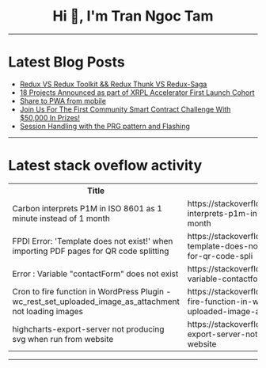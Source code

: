 <h1 align="center">Hi 👋, I'm Tran Ngoc Tam</h1>

---

# Latest Blog Posts 
<!-- BLOG-POST-LIST:START -->
- [Redux VS Redux Toolkit &amp;&amp; Redux Thunk VS Redux-Saga](https://dev.to/wafa_bergaoui/redux-vs-redux-toolkit-redux-thunk-vs-redux-saga-59cd)
- [18 Projects Announced as part of XRPL Accelerator First Launch Cohort](https://dev.to/ripplexdev/18-projects-announced-as-part-of-xrpl-accelerator-first-launch-cohort-3eb0)
- [Share to PWA from mobile](https://dev.to/koffeinfrei/share-to-pwa-from-mobile-302i)
- [Join Us For The First Community Smart Contract Challenge With $50,000 In Prizes!](https://dev.to/devteam/join-us-for-the-first-community-smart-contract-challenge-with-50000-in-prizes-41gl)
- [Session Handling with the PRG pattern and Flashing](https://dev.to/ghulam_mujtaba_247/session-handling-with-the-prg-pattern-and-flashing-1jog)
<!-- BLOG-POST-LIST:END -->

---

# Latest stack oveflow activity
<table>
  <tr><th>Title</th><th>Link</th></tr>
  <!-- STACKOVERFLOW:START --><tr><td>Carbon interprets P1M in ISO 8601 as 1 minute instead of 1 month</td><td>https://stackoverflow.com/questions/78732214/carbon-interprets-p1m-in-iso-8601-as-1-minute-instead-of-1-month</td></tr><tr><td>FPDI Error: &#39;Template does not exist!&#39; when importing PDF pages for QR code splitting</td><td>https://stackoverflow.com/questions/78732173/fpdi-error-template-does-not-exist-when-importing-pdf-pages-for-qr-code-spli</td></tr><tr><td>Error : Variable &quot;contactForm&quot; does not exist</td><td>https://stackoverflow.com/questions/78732123/error-variable-contactform-does-not-exist</td></tr><tr><td>Cron to fire function in WordPress Plugin - wc_rest_set_uploaded_image_as_attachment not loading images</td><td>https://stackoverflow.com/questions/78732074/cron-to-fire-function-in-wordpress-plugin-wc-rest-set-uploaded-image-as-attach</td></tr><tr><td>highcharts-export-server not producing svg when run from website</td><td>https://stackoverflow.com/questions/78731918/highcharts-export-server-not-producing-svg-when-run-from-website</td></tr><!-- STACKOVERFLOW:END -->
</table>

---


